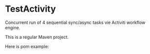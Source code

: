 # TestActivity
Concurrent run of 4 sequential sync/async tasks vie Activiti workflow engine.

This is a regular Maven project.

Here is pom example:


